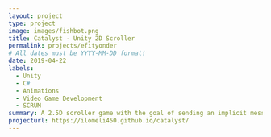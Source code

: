 ```yaml
---
layout: project
type: project
image: images/fishbot.png
title: Catalyst - Unity 2D Scroller
permalink: projects/efityonder
# All dates must be YYYY-MM-DD format!
date: 2019-04-22
labels:
  - Unity
  - C#
  - Animations
  - Video Game Development
  - SCRUM
summary: A 2.5D scroller game with the goal of sending an implicit message that we as humans must take action about impending environmental issues
projecturl: https://ilomeli450.github.io/catalyst/
---
```

